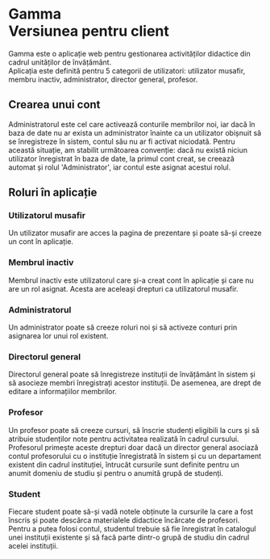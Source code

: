 # Gamma</br>Versiunea pentru client
Gamma este o aplicație web pentru gestionarea activităților didactice din cadrul unităților de învățământ.<br/>
Aplicația este definită pentru 5 categorii de utilizatori: utilizator musafir, membru inactiv, administrator, director general, profesor.

## Crearea unui cont
Administratorul este cel care activează conturile membrilor noi, iar dacă în baza de date nu ar exista un administrator înainte ca un utilizator obișnuit să se înregistreze în sistem, contul său nu ar fi activat niciodată. Pentru această situație, am stabilit următoarea convenție: dacă nu există niciun utilizator înregistrat în baza de date, la primul cont creat, se creează automat și rolul 'Administrator', iar contul este asignat acestui rolul. 

## Roluri în aplicație
### Utilizatorul musafir
Un utilizator musafir are acces la pagina de prezentare și poate să-și creeze un cont în aplicație.

### Membrul inactiv
Membrul inactiv este utilizatorul care și-a creat cont în aplicație și care nu are un rol asignat. Acesta are aceleași drepturi ca utilizatorul musafir.

### Administratorul
Un administrator poate să creeze roluri noi și să activeze conturi prin asignarea lor unui rol existent.

### Directorul general
Directorul general poate să înregistreze instituții de învățământ în sistem și să asocieze membri înregistrați acestor instituții. De asemenea, are drept de editare a informațiilor membrilor.

### Profesor
Un profesor poate să creeze cursuri, să înscrie studenți eligibili la curs și să atribuie studenților note pentru activitatea realizată în cadrul cursului. Profesorul primește aceste drepturi doar dacă un director general asociază contul profesorului cu o instituție înregistrată în sistem și cu un departament existent din cadrul instituției, întrucât cursurile sunt definite pentru un anumit domeniu de studiu și pentru o anumită grupă de studenți.

### Student
Fiecare student poate să-și vadă notele obținute la cursurile la care a fost înscris și poate descărca materialele didactice încărcate de profesori. Pentru a putea folosi contul, studentul trebuie să fie înregistrat în catalogul unei instituții existente și să facă parte dintr-o grupă de studiu din cadrul acelei instituții.
